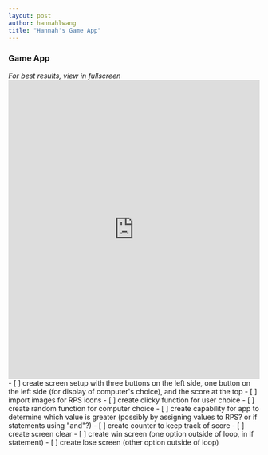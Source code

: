 ```yaml
---
layout: post
author: hannahlwang
title: "Hannah's Game App"
---
```


<h3>Game App</h3>
<em>For best results, view in fullscreen</em>

<iframe src="https://trinket.io/embed/python/ed84a4ac97" width="100%" height="600" frameborder="0" marginwidth="0" marginheight="0" allowfullscreen></iframe>
- [ ] create screen setup with three buttons on the left side, one button on the left side (for display of computer's choice), and the score at the top
- [ ] import images for RPS icons
- [ ] create clicky function for user choice
- [ ] create random function for computer choice
- [ ] create capability for app to determine which value is greater (possibly by assigning values to RPS? or if statements using "and"?)
- [ ] create counter to keep track of score
- [ ] create screen clear
- [ ] create win screen (one option outside of loop, in if statement)
- [ ] create lose screen (other option outside of loop)
